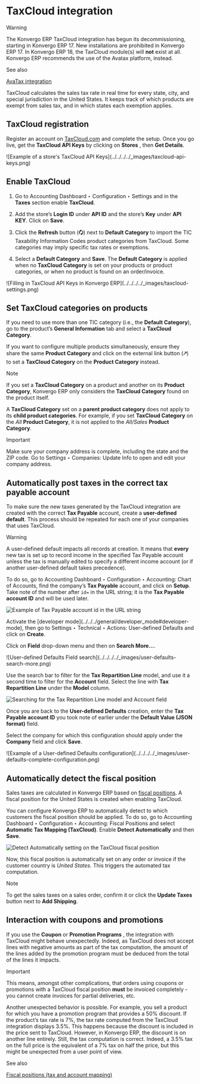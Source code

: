 # TaxCloud integration

<div class="alert alert-warning">
<p class="alert-title">
Warning</p><p>The Konvergo ERP TaxCloud integration has begun its decommissioning, starting in Konvergo ERP 17. New
installations are prohibited in Konvergo ERP 17. In Konvergo ERP 18, the TaxCloud module(s) will <b>not</b> exist at
all. Konvergo ERP recommends the use of the Avatax platform, instead.</p>
</div> <div class="alert alert-secondary">
<p class="alert-title">
See also</p><p><a href="avatax">AvaTax integration</a></p>
</div>

TaxCloud calculates the sales tax rate in real time for every state, city, and
special jurisdiction in the United States. It keeps track of which products
are exempt from sales tax, and in which states each exemption applies.

## TaxCloud registration

Register an account on [TaxCloud.com](https://taxcloud.com/register) and
complete the setup. Once you go live, get the **TaxCloud API Keys** by
clicking on **Stores** , then **Get Details**.

![Example of a store's TaxCloud API Keys](../../../../_images/taxcloud-api-
keys.png)

## Enable TaxCloud

  1. Go to Accounting Dashboard ‣ Configuration ‣ Settings and in the **Taxes** section enable **TaxCloud**.

  2. Add the store’s **Login ID** under **API ID** and the store’s **Key** under **API KEY**. Click on **Save**.

  3. Click the **Refresh** button (**🗘**) next to **Default Category** to import the TIC Taxability Information Codes product categories from TaxCloud. Some categories may imply specific tax rates or exemptions.

  4. Select a **Default Category** and **Save**. The **Default Category** is applied when no **TaxCloud Category** is set on your products or product categories, or when no product is found on an order/invoice.

![Filling in TaxCloud API Keys in Konvergo ERP](../../../../_images/taxcloud-
settings.png)

## Set TaxCloud categories on products

If you need to use more than one TIC category (i.e., the **Default
Category**), go to the product’s **General Information** tab and select a
**TaxCloud Category**.

If you want to configure multiple products simultaneously, ensure they share
the same **Product Category** and click on the external link button (**🡕**) to
set a **TaxCloud Category** on the **Product Category** instead.

<div class="alert alert-primary">
<p class="alert-title">
Note</p><p>If you set a <b>TaxCloud Category</b> on a product and another on its <b>Product
Category</b>, Konvergo ERP only considers the <b>TaxCloud Category</b> found on the product itself.</p>
<p>A <b>TaxCloud Category</b> set on a <b>parent product category</b> does not apply to its
<b>child product categories</b>. For example, if you set <b>TaxCloud Category</b> on the <em>All</em>
<b>Product Category</b>, it is not applied to the <em>All/Sales</em> <b>Product Category</b>.</p>
</div> <div class="alert alert-warning">
<p class="alert-title">
Important</p><p>Make sure your company address is complete, including the state and the ZIP code. Go to
Settings ‣ Companies: Update Info to open and edit your company address.</p>
</div>

## Automatically post taxes in the correct tax payable account

To make sure the new taxes generated by the TaxCloud integration are created
with the correct **Tax Payable** account, create a **user-defined default**.
This process should be repeated for each one of your companies that uses
TaxCloud.

<div class="alert alert-warning">
<p class="alert-title">
Warning</p><p>A user-defined default impacts all records at creation. It means that <b>every</b> new tax is
set up to record income in the specified Tax Payable account unless the tax is manually edited to
specify a different income account (or if another user-defined default takes precedence).</p>
</div>

To do so, go to Accounting Dashboard ‣ Configuration ‣ Accounting: Chart of
Accounts, find the company’s **Tax Payable** account, and click on **Setup**.
Take note of the number after `id=` in the URL string; it is the **Tax Payable
account ID** and will be used later.

![Example of Tax Payable account id in the URL
string](../../../../_images/tax-payable-id.png)

Activate the [developer mode](../../../general/developer_mode#developer-
mode), then go to Settings ‣ Technical ‣ Actions: User-defined Defaults and
click on **Create**.

Click on **Field** drop-down menu and then on **Search More…**.

![User-defined Defaults Field search](../../../../_images/user-defaults-
search-more.png)

Use the search bar to filter for the **Tax Repartition Line** model, and use
it a second time to filter for the **Account** field. Select the line with
**Tax Repartition Line** under the **Model** column.

![Searching for the Tax Repartition Line model and Account
field](../../../../_images/user-defaults-search-filters.png)

Once you are back to the **User-defined Defaults** creation, enter the **Tax
Payable account ID** you took note of earlier under the **Default Value (JSON
format)** field.

Select the company for which this configuration should apply under the
**Company** field and click **Save**.

![Example of a User-defined Defaults configuration](../../../../_images/user-
defaults-complete-configuration.png)

## Automatically detect the fiscal position

Sales taxes are calculated in Konvergo ERP based on [fiscal
positions](fiscal_positions). A fiscal position for the United States is
created when enabling TaxCloud.

You can configure Konvergo ERP to automatically detect to which customers the fiscal
position should be applied. To do so, go to Accounting Dashboard ‣
Configuration ‣ Accounting: Fiscal Positions and select **Automatic Tax
Mapping (TaxCloud)**. Enable **Detect Automatically** and then **Save**.

![Detect Automatically setting on the TaxCloud fiscal
position](../../../../_images/fiscal-position-detect.png)

Now, this fiscal position is automatically set on any order or invoice if the
customer country is _United States_. This triggers the automated tax
computation.

<div class="alert alert-primary">
<p class="alert-title">
Note</p><p>To get the sales taxes on a sales order, confirm it or click the <b>Update Taxes</b> button
next to <b>Add Shipping</b>.</p>
</div>

## Interaction with coupons and promotions

If you use the **Coupon** or **Promotion Programs** , the integration with
TaxCloud might behave unexpectedly. Indeed, as TaxCloud does not accept lines
with negative amounts as part of the tax computation, the amount of the lines
added by the promotion program must be deduced from the total of the lines it
impacts.

<div class="alert alert-warning">
<p class="alert-title">
Important</p><p>This means, amongst other complications, that orders using coupons or promotions with a TaxCloud
fiscal position <b>must</b> be invoiced completely - you cannot create invoices for partial
deliveries, etc.</p>
</div>

Another unexpected behavior is possible. For example, you sell a product for
which you have a promotion program that provides a 50% discount. If the
product’s tax rate is 7%, the tax rate computed from the TaxCloud integration
displays 3.5%. This happens because the discount is included in the price sent
to TaxCloud. However, in Konvergo ERP, the discount is on another line entirely.
Still, the tax computation is correct. Indeed, a 3.5% tax on the full price is
the equivalent of a 7% tax on half the price, but this might be unexpected
from a user point of view.

<div class="alert alert-secondary">
<p class="alert-title">
See also</p><p><a href="fiscal_positions">Fiscal positions (tax and account mapping)</a></p>
</div>

